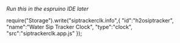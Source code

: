 *Run this in the espruino IDE later*

require("Storage").write("siptrackerclk.info",{
  "id":"h2osiptracker",
  "name":"Water Sip Tracker Clock",
  "type":"clock",
  "src":"siptrackerclk.app.js"
});
